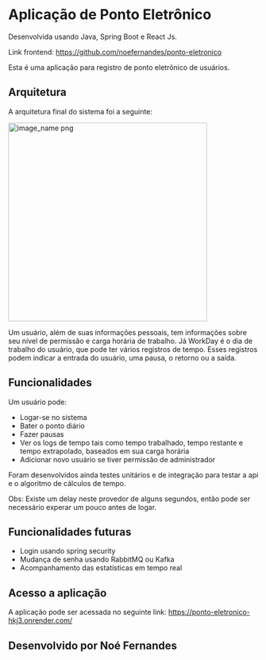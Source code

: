 # Aplicação de Ponto Eletrônico

Desenvolvida usando Java, Spring Boot e React Js.

Link frontend: https://github.com/noefernandes/ponto-eletronico

Esta é uma aplicação para registro de ponto eletrônico de usuários.

## Arquitetura

A arquitetura final do sistema foi a seguinte:

<img width="400px" src="https://github.com/user-attachments/assets/9b5c00f9-7fb0-4c85-b8e4-cdc68a2b2df6" alt="image_name png" />

Um usuário, além de suas informações pessoais, tem informações sobre seu nível de permissão e carga horária de trabalho.
Já WorkDay é o dia de trabalho do usuário, que pode ter vários registros de tempo. Esses registros podem indicar a entrada do usuário, uma pausa, o retorno ou a saída.

## Funcionalidades

Um usuário pode:

- Logar-se no sistema
- Bater o ponto diário
- Fazer pausas
- Ver os logs de tempo tais como tempo trabalhado, tempo restante e tempo extrapolado, baseados em sua carga horária
- Adicionar novo usuário se tiver permissão de administrador

Foram desenvolvidos ainda testes unitários e de integração para testar a api e o algoritmo de cálculos de tempo.

Obs: Existe um delay neste provedor de alguns segundos, então pode ser necessário experar um pouco antes de logar.

## Funcionalidades futuras

- Login usando spring security
- Mudança de senha usando RabbitMQ ou Kafka
- Acompanhamento das estatísticas em tempo real

## Acesso a aplicação

A aplicação pode ser acessada no seguinte link: 
https://ponto-eletronico-hkj3.onrender.com/

## Desenvolvido por Noé Fernandes

